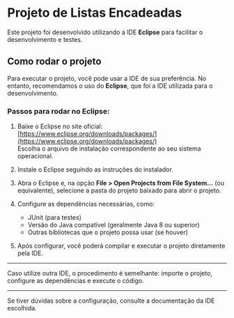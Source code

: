 # Projeto de Listas Encadeadas

Este projeto foi desenvolvido utilizando a IDE **Eclipse** para facilitar o desenvolvimento e testes.

## Como rodar o projeto

Para executar o projeto, você pode usar a IDE de sua preferência. No entanto, recomendamos o uso do **Eclipse**, que foi a IDE utilizada para o desenvolvimento.

### Passos para rodar no Eclipse:

1. Baixe o Eclipse no site oficial:  
   [https://www.eclipse.org/downloads/packages/](https://www.eclipse.org/downloads/packages/)  
   Escolha o arquivo de instalação correspondente ao seu sistema operacional.

2. Instale o Eclipse seguindo as instruções do instalador.

3. Abra o Eclipse e, na opção **File > Open Projects from File System...** (ou equivalente), selecione a pasta do projeto baixado para abrir o projeto.

4. Configure as dependências necessárias, como:  
   - JUnit (para testes)  
   - Versão do Java compatível (geralmente Java 8 ou superior)  
   - Outras bibliotecas que o projeto possa usar (se houver)

5. Após configurar, você poderá compilar e executar o projeto diretamente pela IDE.

---

Caso utilize outra IDE, o procedimento é semelhante: importe o projeto, configure as dependências e execute o código.

---

Se tiver dúvidas sobre a configuração, consulte a documentação da IDE escolhida.
